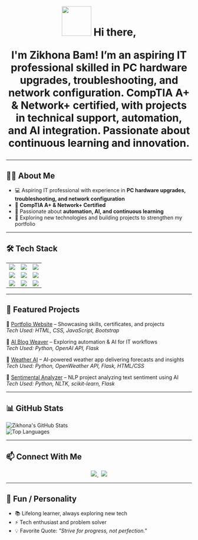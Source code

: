 <!-- Mobile-Friendly Profile README for Zikhona Bam -->

<h1 align="center">
  <img src="https://em-content.zobj.net/thumbs/240/apple/354/waving-hand_1f44b.png" width="80"/>
  Hi there,
  
  I'm Zikhona Bam!
 I’m an aspiring IT professional skilled in PC hardware upgrades, troubleshooting, and network configuration. CompTIA A+ & Network+ certified, with projects in technical support, automation, and AI integration. Passionate about continuous learning and innovation.

</h1>

---

## 👩‍💻 About Me
- 💻 Aspiring IT professional with experience in **PC hardware upgrades, troubleshooting, and network configuration**  
- 📜 **CompTIA A+ & Network+ Certified**  
- 🤖 Passionate about **automation, AI, and continuous learning**  
- 🚀 Exploring new technologies and building projects to strengthen my portfolio  

---

## 🛠️ Tech Stack
<table>
<tr>
<td><img src="https://img.shields.io/badge/Hardware%20Upgrades-000000?style=for-the-badge&logo=windows&logoColor=white" /></td>
<td><img src="https://img.shields.io/badge/Troubleshooting-0078D4?style=for-the-badge&logo=windows-terminal&logoColor=white" /></td>
<td><img src="https://img.shields.io/badge/Networking-00C7B7?style=for-the-badge&logo=cisco&logoColor=white" /></td>
</tr>
<tr>
<td><img src="https://img.shields.io/badge/CompTIA%20A+%20%26%20Network-E01E5A?style=for-the-badge&logo=comptia&logoColor=white" /></td>
<td><img src="https://img.shields.io/badge/AI%20Tools-8A2BE2?style=for-the-badge&logo=openai&logoColor=white" /></td>
<td><img src="https://img.shields.io/badge/Excel-217346?style=for-the-badge&logo=microsoft-excel&logoColor=white" /></td>
</tr>
<tr>
<td><img src="https://img.shields.io/badge/Word-2B579A?style=for-the-badge&logo=microsoft-word&logoColor=white" /></td>
<td><img src="https://img.shields.io/badge/PowerPoint-B7472A?style=for-the-badge&logo=microsoft-powerpoint&logoColor=white" /></td>
<td><img src="https://img.shields.io/badge/Continuous%20Learning-FF6F00?style=for-the-badge&logo=coursera&logoColor=white" /></td>
</tr>
</table>

---

## 📂 Featured Projects
🔹 [Portfolio Website](#) – Showcasing skills, certificates, and projects  
*Tech Used: HTML, CSS, JavaScript, Bootstrap*  

🔹 [AI Blog Weaver](#) – Exploring automation & AI for IT workflows  
*Tech Used: Python, OpenAI API, Flask*  

🔹 [Weather AI](#) – AI-powered weather app delivering forecasts and insights  
*Tech Used: Python, OpenWeather API, Flask, HTML/CSS*  

🔹 [Sentimental Analyzer](#) – NLP project analyzing text sentiment using AI  
*Tech Used: Python, NLTK, scikit-learn, Flask*  

---

## 📊 GitHub Stats
![Zikhona's GitHub Stats](https://github-readme-stats.vercel.app/api?username=ZikhonaBam&show_icons=true&theme=radical&hide=issues,contribs)  
![Top Languages](https://github-readme-stats.vercel.app/api/top-langs/?username=ZikhonaBam&layout=compact&theme=radical)  

---

## 📫 Connect With Me
<p align="center">
  <a href="https://www.linkedin.com/in/zikhona-pricilla-bam" target="_blank">
    <img src="https://img.shields.io/badge/LinkedIn-blue?logo=linkedin&logoColor=white" />
  </a>
  &nbsp;
  <a href="mailto:your-pricillazikhona@gmail.com">
    <img src="https://img.shields.io/badge/Email-red?logo=gmail&logoColor=white" />
  </a>
</p>

---
## 🎯 Fun / Personality
- 📚 Lifelong learner, always exploring new tech  
- ⚡ Tech enthusiast and problem solver  
- 💡 Favorite Quote: *"Strive for progress, not perfection."*  


